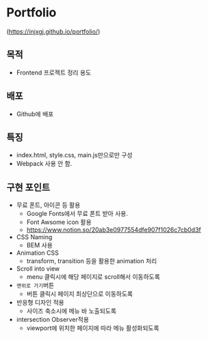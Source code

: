# Portfolio

(https://injxgj.github.io/portfolio/)

## 목적

- Frontend 프로젝트 정리 용도

## 배포

- Github에 배포

## 특징

- index.html, style.css, main.js만으로만 구성
- Webpack 사용 안 함.

## 구현 포인트

- 무료 폰트, 아이콘 등 활용
  - Google Fonts에서 무료 폰트 받아 사용.
  - Font Awsome icon 활용
  - https://www.notion.so/20ab3e0977554dfe907f1026c7cb0d3f
- CSS Naming
  - BEM 사용
- Animation CSS
  - transform, transition 등을 활용한 animation 처리
- Scroll into view
  - menu 클릭시에 해당 페이지로 scroll해서 이동하도록
- `맨위로 가기`버튼
  - 버튼 클릭시 페이지 최상단으로 이동하도록
- 반응형 디자인 적용
  - 사이즈 축소시에 메뉴 바 노출되도록
- intersection Observer적용
  - viewport에 위치한 페이지에 따라 메뉴 활성화되도록
